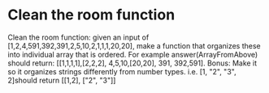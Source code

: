 # Clean the room function

Clean the room function: given an input of [1,2,4,591,392,391,2,5,10,2,1,1,1,20,20], make a function that organizes these into individual array that is ordered.
For example  answer(ArrayFromAbove) should return: [[1,1,1,1],[2,2,2], 4,5,10,[20,20], 391, 392,591].
Bonus: Make it so it organizes strings differently from number types. i.e. [1, "2", "3", 2]should return [[1,2], ["2", "3"]]
